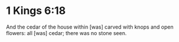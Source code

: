 # 1 Kings 6:18

And the cedar of the house within [was] carved with knops and open flowers: all [was] cedar; there was no stone seen.